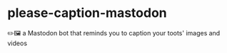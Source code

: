# please-caption-mastodon
✏️🖼️ a Mastodon bot that reminds you to caption your toots' images and videos
